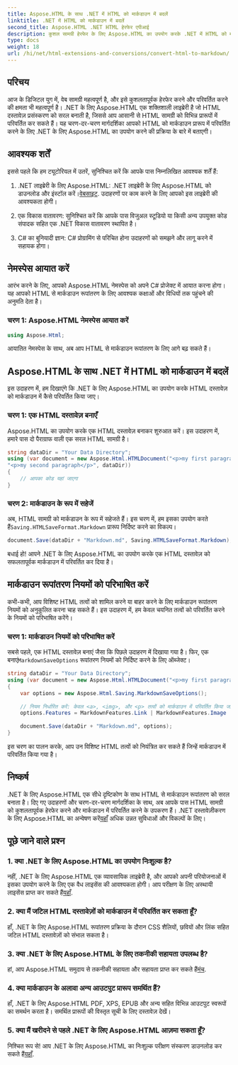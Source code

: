 ```yaml
---
title: Aspose.HTML के साथ .NET में HTML को मार्कडाउन में बदलें
linktitle: .NET में HTML को मार्कडाउन में बदलें
second_title: Aspose.HTML .NET HTML हेरफेर एपीआई
description: कुशल सामग्री हेरफेर के लिए Aspose.HTML का उपयोग करके .NET में HTML को मार्कडाउन में परिवर्तित करने का तरीका जानें। निर्बाध रूपांतरण प्रक्रिया के लिए चरण-दर-चरण मार्गदर्शन प्राप्त करें।
type: docs
weight: 18
url: /hi/net/html-extensions-and-conversions/convert-html-to-markdown/
---
```


## परिचय

आज के डिजिटल युग में, वेब सामग्री महत्वपूर्ण है, और इसे कुशलतापूर्वक हेरफेर करने और परिवर्तित करने की क्षमता भी महत्वपूर्ण है। .NET के लिए Aspose.HTML एक शक्तिशाली लाइब्रेरी है जो HTML दस्तावेज़ प्रसंस्करण को सरल बनाती है, जिससे आप आसानी से HTML सामग्री को विभिन्न प्रारूपों में परिवर्तित कर सकते हैं। यह चरण-दर-चरण मार्गदर्शिका आपको HTML को मार्कडाउन प्रारूप में परिवर्तित करने के लिए .NET के लिए Aspose.HTML का उपयोग करने की प्रक्रिया के बारे में बताएगी।

## आवश्यक शर्तें

इससे पहले कि हम ट्यूटोरियल में उतरें, सुनिश्चित करें कि आपके पास निम्नलिखित आवश्यक शर्तें हैं:

1.  .NET लाइब्रेरी के लिए Aspose.HTML: .NET लाइब्रेरी के लिए Aspose.HTML को डाउनलोड और इंस्टॉल करें।[वेबसाइट](https://releases.aspose.com/html/net/). उदाहरणों पर काम करने के लिए आपको इस लाइब्रेरी की आवश्यकता होगी।

2. एक विकास वातावरण: सुनिश्चित करें कि आपके पास विजुअल स्टूडियो या किसी अन्य उपयुक्त कोड संपादक सहित एक .NET विकास वातावरण स्थापित है।

3. C# का बुनियादी ज्ञान: C# प्रोग्रामिंग से परिचित होना उदाहरणों को समझने और लागू करने में सहायक होगा।

## नेमस्पेस आयात करें

आरंभ करने के लिए, आपको Aspose.HTML नेमस्पेस को अपने C# प्रोजेक्ट में आयात करना होगा। यह आपको HTML से मार्कडाउन रूपांतरण के लिए आवश्यक कक्षाओं और विधियों तक पहुंचने की अनुमति देता है।

### चरण 1: Aspose.HTML नेमस्पेस आयात करें

```csharp
using Aspose.Html;
```

आयातित नेमस्पेस के साथ, अब आप HTML से मार्कडाउन रूपांतरण के लिए आगे बढ़ सकते हैं।

## Aspose.HTML के साथ .NET में HTML को मार्कडाउन में बदलें

इस उदाहरण में, हम दिखाएंगे कि .NET के लिए Aspose.HTML का उपयोग करके HTML दस्तावेज़ को मार्कडाउन में कैसे परिवर्तित किया जाए। 

### चरण 1: एक HTML दस्तावेज़ बनाएँ

Aspose.HTML का उपयोग करके एक HTML दस्तावेज़ बनाकर शुरुआत करें। इस उदाहरण में, हमारे पास दो पैराग्राफ वाली एक सरल HTML सामग्री है।

```csharp
string dataDir = "Your Data Directory";
using (var document = new Aspose.Html.HTMLDocument("<p>my first paragraph</p>" +
"<p>my second paragraph</p>", dataDir))
{
    // आपका कोड यहां जाएगा
}
```

### चरण 2: मार्कडाउन के रूप में सहेजें

 अब, HTML सामग्री को मार्कडाउन के रूप में सहेजते हैं। इस चरण में, हम इसका उपयोग करते हैं`Saving.HTMLSaveFormat.Markdown` प्रारूप निर्दिष्ट करने का विकल्प।

```csharp
document.Save(dataDir + "Markdown.md", Saving.HTMLSaveFormat.Markdown);
```

बधाई हो! आपने .NET के लिए Aspose.HTML का उपयोग करके एक HTML दस्तावेज़ को सफलतापूर्वक मार्कडाउन में परिवर्तित कर दिया है।

## मार्कडाउन रूपांतरण नियमों को परिभाषित करें

कभी-कभी, आप विशिष्ट HTML तत्वों को शामिल करने या बाहर करने के लिए मार्कडाउन रूपांतरण नियमों को अनुकूलित करना चाह सकते हैं। इस उदाहरण में, हम केवल चयनित तत्वों को परिवर्तित करने के नियमों को परिभाषित करेंगे।

### चरण 1: मार्कडाउन नियमों को परिभाषित करें

 सबसे पहले, एक HTML दस्तावेज़ बनाएं जैसा कि पिछले उदाहरण में दिखाया गया है। फिर, एक बनाएं`MarkdownSaveOptions` रूपांतरण नियमों को निर्दिष्ट करने के लिए ऑब्जेक्ट।

```csharp
string dataDir = "Your Data Directory";
using (var document = new Aspose.Html.HTMLDocument("<p>my first paragraph</p>", dataDir))
{
    var options = new Aspose.Html.Saving.MarkdownSaveOptions();
    
    // नियम निर्धारित करें: केवल <a>, <img>, और <p> तत्वों को मार्कडाउन में परिवर्तित किया जाएगा।
    options.Features = MarkdownFeatures.Link | MarkdownFeatures.Image | MarkdownFeatures.AutomaticParagraph;
    
    document.Save(dataDir + "Markdown.md", options);
}
```

इस चरण का पालन करके, आप उन विशिष्ट HTML तत्वों को नियंत्रित कर सकते हैं जिन्हें मार्कडाउन में परिवर्तित किया गया है।

## निष्कर्ष

 .NET के लिए Aspose.HTML एक सीधे दृष्टिकोण के साथ HTML से मार्कडाउन रूपांतरण को सरल बनाता है। दिए गए उदाहरणों और चरण-दर-चरण मार्गदर्शिका के साथ, अब आपके पास HTML सामग्री को कुशलतापूर्वक हेरफेर करने और मार्कडाउन में परिवर्तित करने के उपकरण हैं। .NET दस्तावेज़ीकरण के लिए Aspose.HTML का अन्वेषण करें[यहाँ](https://reference.aspose.com/html/net/) अधिक उन्नत सुविधाओं और विकल्पों के लिए।

## पूछे जाने वाले प्रश्न

### 1. क्या .NET के लिए Aspose.HTML का उपयोग निःशुल्क है?

नहीं, .NET के लिए Aspose.HTML एक व्यावसायिक लाइब्रेरी है, और आपको अपनी परियोजनाओं में इसका उपयोग करने के लिए एक वैध लाइसेंस की आवश्यकता होगी। आप परीक्षण के लिए अस्थायी लाइसेंस प्राप्त कर सकते हैं[यहाँ](https://purchase.aspose.com/temporary-license/).

### 2. क्या मैं जटिल HTML दस्तावेज़ों को मार्कडाउन में परिवर्तित कर सकता हूँ?

हाँ, .NET के लिए Aspose.HTML रूपांतरण प्रक्रिया के दौरान CSS शैलियों, छवियों और लिंक सहित जटिल HTML दस्तावेज़ों को संभाल सकता है।

### 3. क्या .NET के लिए Aspose.HTML के लिए तकनीकी सहायता उपलब्ध है?

 हां, आप Aspose.HTML समुदाय से तकनीकी सहायता और सहायता प्राप्त कर सकते हैं[मंच](https://forum.aspose.com/).

### 4. क्या मार्कडाउन के अलावा अन्य आउटपुट प्रारूप समर्थित हैं?

हाँ, .NET के लिए Aspose.HTML PDF, XPS, EPUB और अन्य सहित विभिन्न आउटपुट स्वरूपों का समर्थन करता है। समर्थित प्रारूपों की विस्तृत सूची के लिए दस्तावेज़ देखें।

### 5. क्या मैं खरीदने से पहले .NET के लिए Aspose.HTML आज़मा सकता हूँ?

 निश्चित रूप से! आप .NET के लिए Aspose.HTML का निःशुल्क परीक्षण संस्करण डाउनलोड कर सकते हैं[यहाँ](https://releases.aspose.com/).
